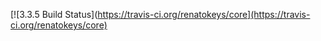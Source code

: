 [![3.3.5 Build Status](https://travis-ci.org/renatokeys/core](https://travis-ci.org/renatokeys/core)


